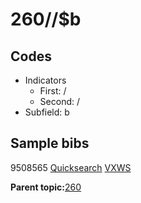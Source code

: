# 260//$b

## Codes

-   Indicators
    -   First: /
    -   Second: /
-   Subfield: b

## Sample bibs

9508565 [Quicksearch](https://search.library.yale.edu/catalog/9508565) [VXWS](http://prodorbis.library.yale.edu:7014/vxws/GetHoldingsService?bibId=9508565)

**Parent topic:**[260](../../tags/260/260.md)

